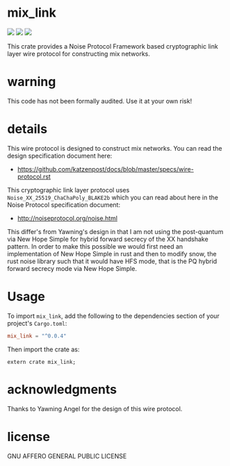 
# mix_link
[![](https://travis-ci.org/david415/mix_link.png?branch=master)](https://www.travis-ci.org/david415/mix_link) [![](https://img.shields.io/crates/v/mix_link.svg)](https://crates.io/crates/mix_link) [![](https://docs.rs/mix_link/badge.svg)](https://docs.rs/mix_link/)


This crate provides a Noise Protocol Framework based cryptographic
link layer wire protocol for constructing mix networks.


# warning

This code has not been formally audited. Use it at your own
risk!


# details

This wire protocol is designed to construct mix networks.
You can read the design specification document here:

* https://github.com/katzenpost/docs/blob/master/specs/wire-protocol.rst

This cryptographic link layer protocol uses ``Noise_XX_25519_ChaChaPoly_BLAKE2b``
which you can read about here in the Noise Protocol specification document:

* http://noiseprotocol.org/noise.html

This differ's from Yawning's design in that I am not using the
post-quantum via New Hope Simple for hybrid forward secrecy of the XX
handshake pattern. In order to make this possible we would first need
an implementation of New Hope Simple in rust and then to modify snow,
the rust noise library such that it would have HFS mode, that is the
PQ hybrid forward secrecy mode via New Hope Simple.


# Usage

To import `mix_link`, add the following to the dependencies section of
your project's `Cargo.toml`:
```toml
mix_link = "^0.0.4"
```
Then import the crate as:
```rust,no_run
extern crate mix_link;
```


# acknowledgments

Thanks to Yawning Angel for the design of this wire protocol.


# license

GNU AFFERO GENERAL PUBLIC LICENSE